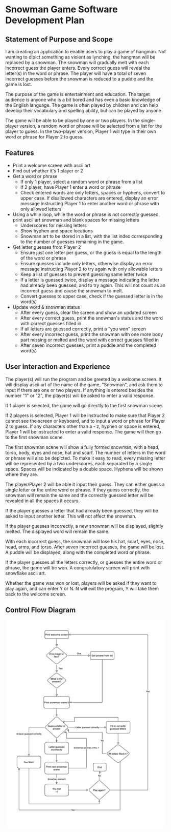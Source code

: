 
# Snowman Game Software Development Plan

## Statement of Purpose and Scope
I am creating an application to enable users to play a game of hangman. Not wanting to dipict something as violent as lynching, the hangman will be replaced by a snowman. The snowman will gradually melt with each incorrect guess the player enters. Every correct guess will reveal the letter(s) in the word or phrase. The player will have a total of seven incorrect guesses before the snowman is reduced to a puddle and the game is lost.

The purpose of the game is entertainment and education. The target audience is anyone who is a bit bored and has even a basic knowledge of the English language. The game is often played by children and can help develop their vocabulary and spelling ability, but can be played by anyone.

The game will be able to be played by one or two players. In the single-player version, a random word or phrase will be selected from a list for the player to guess. In the two-player version, Player 1 will type in their own word or phrase for Player 2 to guess.

## Features
* Print a welcome screen with ascii art
* Find out whether it's 1 player or 2
* Get a word or phrase 
    * If only 1 player, select a random word or phrase from a list
    * If 2 player, have Player 1 enter a word or phrase
    * Check entered words are only letters, spaces or hyphens, convert to upper case. If disallowed characters are entered, display an error message instructing Player 1 to enter another word or phrase with only allowed letters
* Using a while loop, while the word or phrase is not correctly guessed, print ascii art snowman and blank spaces for missing letters
    * Underscores for missing letters
    * Show hyphen and space locations
    * Snowman art to be stored in a list, with the list index corresponding to the number of guesses remaining in the game.
* Get letter guesses from Player 2
    * Ensure just one letter per guess, or the guess is equal to the length of the word or phrase
    * Ensure guesses include only letters, otherwise display an error message instructing Player 2 to try again with only allowable letters
    * Keep a list of guesses to prevent guessing same letter twice
    * If a letter is guessed twice, display a message indicating the letter had already been guessed, and to try again. This will not count as an incorrect guess and cause the snowman to melt.
    * Convert guesses to upper case, check if the guessed letter is in the word(s)
* Update word & snowman status
    * After every guess, clear the screen and show an updated screen
    * After every correct guess, print the snowman's status and the word with correct guesses filled in
    * If all letters are guessed correctly, print a "you won" screen
    * After every incorrect guess, print the snowman with one more body part missing or melted and the word with correct guesses filled in
    * After seven incorrect guesses, print a puddle and the completed word(s)

## User interaction and Experience
The player(s) will run the program and be greeted by a welcome screen. It will display ascii art of the name of the game, "Snowman", and ask them to input if there are one or two players. If anything is entered besides the number "1" or "2", the player(s) will be asked to enter a valid response.

If 1 player is selected, the game will go directly to the first snowman scene.

If 2 players is selected, Player 1 will be instructed to make sure that Player 2 cannot see the screen or keyboard, and to input a word or phrase for Player 2 to guess. If any characters other than a - z, hyphen or space is entered, Player 1 will be instructed to enter a valid response. The game will then go to the first snowman scene.

The first snowman scene will show a fully formed snowman, with a head, torso, body, eyes and nose, hat and scarf. The number of letters in the word or phrase will also be depicted. To make it easy to read, every missing letter will be represented by a two underscores, each separated by a single space. Spaces will be indicated by a double space. Hyphens will be shown where they are.

The player/Player 2 will be able it input their guess. They can either guess a single letter or the entire word or phrase. If they guess correctly, the snowman will remain the same and the correctly guessed letter will be revealed in all the spaces it occurs.

If the player guesses a letter that had already been guessed, they will be asked to input another letter. This will not affect the snowman.

If the player guesses incorrectly, a new snowman will be displayed, slightly melted. The displayed word will remain the same.

With each incorrect guess, the snowman will lose his hat, scarf, eyes, nose, head, arms, and torso. After seven incorrect guesses, the game will be lost. A puddle will be displayed, along with the completed word or phrase.

If the player guesses all the letters correctly, or guesses the entire word or phrase, the game will be won. A congratulatory screen will print with snowflake ascii art.

Whether the game was won or lost, players will be asked if they want to play again, and can enter Y or N. N will exit the program, Y will take them back to the welcome screen.

## Control Flow Diagram
![Screen shot of control flow diagram](/docs/diagram.png)